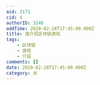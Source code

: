 ```yaml
---
aid: 3171
cid: 4
authorID: 3248
addTime: 2020-02-28T17:45:00.000Z
title: 谁介绍区块链游戏
tags:
    - 区块链
    - 游戏
    - 介绍
comments: []
date: 2020-02-28T17:45:00.000Z
category: 水
---
```



